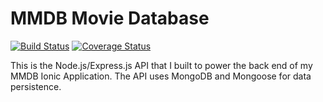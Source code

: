 # MMDB Movie Database

[![Build Status](https://travis-ci.org/michaeldiguiseppi/capstone_api.svg?branch=master)](https://travis-ci.org/michaeldiguiseppi/capstone_api) [![Coverage Status](https://coveralls.io/repos/github/michaeldiguiseppi/capstone_api/badge.svg?branch=master)](https://coveralls.io/github/michaeldiguiseppi/capstone_api?branch=master)


This is the Node.js/Express.js API that I built to power the back end of my MMDB Ionic Application.  The API uses MongoDB and Mongoose for data persistence.
